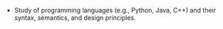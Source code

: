 - Study of programming languages (e.g., Python, Java, C++) and their syntax, semantics, and design principles.
